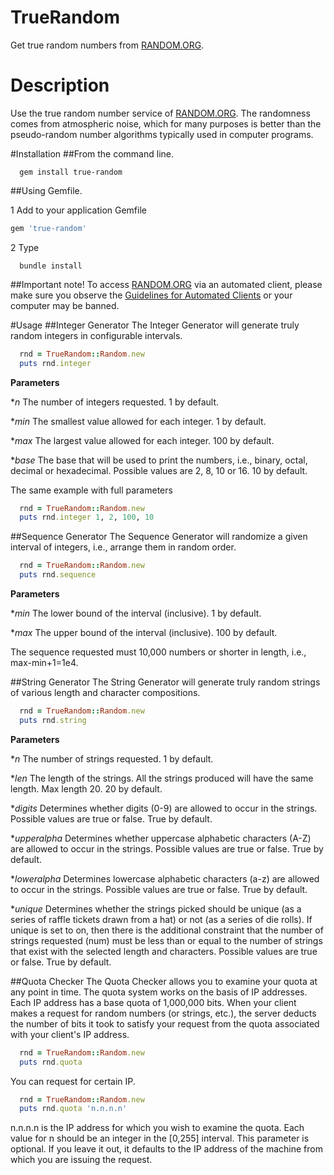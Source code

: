 # TrueRandom
Get true random numbers from [RANDOM.ORG](http://random.org).

# Description
Use the true random number service of [RANDOM.ORG](http://random.org). The randomness comes from atmospheric noise, which for many purposes is better than the pseudo-random number algorithms typically used in computer programs.


#Installation
##From the command line.

```shell
  gem install true-random
```

##Using Gemfile.

1 Add to your application Gemfile

```ruby
gem 'true-random'
```

2 Type

```shell
  bundle install
```

##Important note!
To access [RANDOM.ORG](http://random.org) via an automated client, please make sure you observe the [Guidelines for Automated Clients](http://www.random.org/clients/) or your computer may be banned.

#Usage
##Integer Generator
The Integer Generator will generate truly random integers in configurable intervals.

```ruby
  rnd = TrueRandom::Random.new
  puts rnd.integer
```

**Parameters**

*_n_     The number of integers requested. 1 by default.

*_min_   The smallest value allowed for each integer. 1 by default.

*_max_   The largest value allowed for each integer. 100 by default.

*_base_  The base that will be used to print the numbers, i.e., binary, octal, decimal or hexadecimal. Possible values are 2, 8, 10 or 16. 10 by default.


The same example with full parameters

```ruby
  rnd = TrueRandom::Random.new
  puts rnd.integer 1, 2, 100, 10
```

##Sequence Generator
The Sequence Generator will randomize a given interval of integers, i.e., arrange them in random order.

```ruby
  rnd = TrueRandom::Random.new
  puts rnd.sequence
```

**Parameters**

*_min_   The lower bound of the interval (inclusive). 1 by default.

*_max_   The upper bound of the interval (inclusive). 100 by default.

The sequence requested must 10,000 numbers or shorter in length, i.e., max-min+1=1e4.

##String Generator
The String Generator will generate truly random strings of various length and character compositions.

```ruby
  rnd = TrueRandom::Random.new
  puts rnd.string
```

**Parameters**

*_n_           The number of strings requested. 1 by default.

*_len_         The length of the strings. All the strings produced will have the same length. Max length 20. 20 by default.

*_digits_      Determines whether digits (0-9) are allowed to occur in the strings. Possible values are true or false. True by default.

*_upperalpha_  Determines whether uppercase alphabetic characters (A-Z) are allowed to occur in the strings. Possible values are true or false. True by default.

*_loweralpha_  Determines lowercase alphabetic characters (a-z) are allowed to occur in the strings. Possible values are true or false. True by default.

*_unique_      Determines whether the strings picked should be unique (as a series of raffle tickets drawn from a hat) or not (as a series of die rolls). If unique is set to on, then there is the additional constraint that the number of strings requested (num) must be less than or equal to the number of strings that exist with the selected length and characters. Possible values are true or false. True by default.

##Quota Checker
The Quota Checker allows you to examine your quota at any point in time. The quota system works on the basis of IP addresses. Each IP address has a base quota of 1,000,000 bits. When your client makes a request for random numbers (or strings, etc.), the server deducts the number of bits it took to satisfy your request from the quota associated with your client's IP address.

```ruby
  rnd = TrueRandom::Random.new
  puts rnd.quota
```

You can request for certain IP.

```ruby
  rnd = TrueRandom::Random.new
  puts rnd.quota 'n.n.n.n'
```

n.n.n.n is the IP address for which you wish to examine the quota. Each value for n should be an integer in the [0,255] interval. This parameter is optional. If you leave it out, it defaults to the IP address of the machine from which you are issuing the request.

